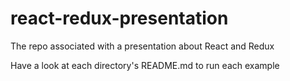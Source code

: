 # react-redux-presentation
The repo associated with a presentation about React and Redux

Have a look at each directory's README.md to run each example
